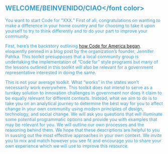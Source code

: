 ## <font color="#399fd3">WELCOME/BEINVENIDO/CIAO</font color>

You want to start Code for “XXX.” First of all, congratulations on wanting to make a difference in your home country and for choosing to take it upon yourself to try to think differently and to do your part to improve your community.

First, here’s the backstory outlining [how Code for America began](http://www.codeforamerica.org/blog/2011/09/30/were-two/), eloquently penned in a blog post by the organization’s founder, Jennifer Pahlka. This toolkit presupposes that a local community group is undertaking the implementation of “Code for” style programs but many of the lessons outlined in this toolkit will also be relevant for a government representative interested in doing the same.

This is not your average toolkit. What “works” in the states won’t necessarily work everywhere. This toolkit does not intend to serve as a turnkey solution to innovation challenges in government nor does it claim to be equally relevant for different contexts. Instead, what we aim to do is to take you on an analytical journey to determine the best way for you to affect change in your own community using modern principles of design, technology, and social change. We will ask you questions that will illuminate some potential programmatic options and provide you with examples that may be relevant for you. We will outline our own processes and the reasoning behind them. We hope that these descriptions are helpful to you in sussing out the most effective approaches in your own context. We invite you to mix and match however you see fit and encourage you to share your own experience which we will use to improve this resource.
